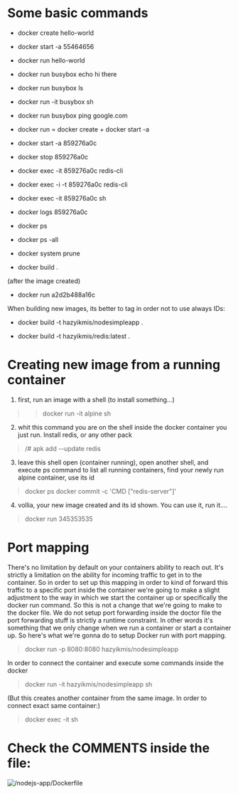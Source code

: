 # Some basic commands

- docker create hello-world
- docker start -a 55464656
 
- docker run hello-world
- docker run busybox echo hi there
- docker run busybox ls
- docker run -it busybox sh
- docker run busybox ping google.com
- docker run = docker create <imgname> + docker start -a <containerid>
- docker start -a 859276a0c
- docker stop 859276a0c

- docker exec -it 859276a0c redis-cli
- docker exec -i -t 859276a0c redis-cli
- docker exec -it 859276a0c sh

- docker logs 859276a0c

- docker ps
- docker ps -all

- docker system prune

- docker build .

(after the image created)

- docker run a2d2b488a16c

When building new images, its better to tag in order not to
use always IDs:
- docker build -t hazyikmis/nodesimpleapp .

- docker build -t hazyikmis/redis:latest .

# Creating new image from a running container
1. first, run an image with a shell (to install something...)
> > docker run -it alpine sh
2. whit this command you are on the shell inside the docker container you just run. Install redis, or any other pack
> /# apk add --update redis
3. leave this shell open (container running), open another shell, and execute ps command to list all running containers, find your newly run alpine container, use its id
> docker ps
> docker commit -c 'CMD ["redis-server"]' <containerid>
4. vollia, your new image created and its id shown. You can use it, run it....
> docker run 345353535


# Port mapping
There's no limitation by default on your containers ability to reach out. It's strictly a limitation on the ability for incoming traffic to get in to the container. So in order to set up this mapping in order to kind of forward this traffic to a specific port inside the container we're going to make a slight adjustment to the way in which we start the container up or specifically the docker run command. So this is not a change that we're going to make to the docker file. We do not setup port forwarding inside the doctor file the port forwarding stuff is strictly a runtime constraint. In other words it's something that we only change when we run a container or start a container up. So here's what we're gonna do to setup Docker run with port mapping.

> docker run -p 8080:8080 hazyikmis/nodesimpleapp

In order to connect the container and execute some commands inside the docker

> docker run -it hazyikmis/nodesimpleapp sh

(But this creates another container from the same image. In order to connect exact same container:)

> docker exec -it <containerId> sh

# Check the COMMENTS inside the file:
![/nodejs-app/Dockerfile](./nodejs-app/Dockerfile)

